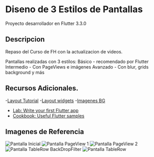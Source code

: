 # Diseno de 3 Estilos de Pantallas 

Proyecto desarrollador en Flutter 3.3.0

## Descripcion

Repaso del Curso de FH con la actualizacion de videos.

Pantallas realizadas con 3 estilos:
Básico - recomendado por Flutter 
Intermedio - Con PageViews e imágenes
Avanzado - Con blur, grids background y más

## Recursos Adicionales.

-[Layout Tutorial](https://docs.flutter.dev/development/ui/layout/tutorial)
-[Layout widgets](https://docs.flutter.dev/development/ui/widgets/layout)
-[Imagenes BG](https://www.google.com/search?q=landscape+image&rlz=1C5CHFA_enHN731HN731&source=lnms&tbm=isch&sa=X&ved=0ahUKEwidlcCYi-zhAhXjp1kKHc1WCRsQ_AUIDigB&biw=1745&bih=888#imgrc=HDqdfWmy9KQdUM:)

- [Lab: Write your first Flutter app](https://docs.flutter.dev/get-started/codelab)
- [Cookbook: Useful Flutter samples](https://docs.flutter.dev/cookbook)

## Imagenes de Referencia
![Pantalla Inicial](https://github.com/edwalpca/disenos2022/blob/main/info_proyecto/Screenshot_1663203449.png)
![Pantalla PageView 1](https://github.com/edwalpca/disenos2022/blob/main/info_proyecto/Screenshot_1663203473.png)
![Pantalla PageView 2](https://github.com/edwalpca/disenos2022/blob/main/info_proyecto/Screenshot_1663203476.png)
![Pantalla TableRow BackDropFilter](https://github.com/edwalpca/disenos2022/blob/main/info_proyecto/Screenshot_1663202397.png)
![Pantalla TableRow](https://github.com/edwalpca/disenos2022/blob/main/info_proyecto/Screenshot_1663202575.png)


